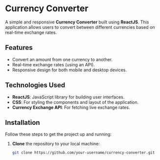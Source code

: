 # Currency Converter

A simple and responsive **Currency Converter** built using **ReactJS**. This application allows users to convert between different currencies based on real-time exchange rates.

## **Features**
- Convert an amount from one currency to another.
- Real-time exchange rates (using an API).
- Responsive design for both mobile and desktop devices.

## **Technologies Used**
- **ReactJS**: JavaScript library for building user interfaces.
- **CSS**: For styling the components and layout of the application.
- **Currency Exchange API**: For fetching live exchange rates.




## **Installation**

Follow these steps to get the project up and running:

1. **Clone** the repository to your local machine:
   ```bash
   git clone https://github.com/your-username/currency-converter.git
